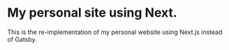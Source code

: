 # My personal site using Next.

This is the re-implementation of my personal website using Next.js instead of Gatsby.
